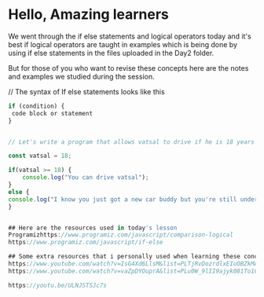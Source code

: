# Hello, Amazing learners

We went through the if else statements and logical operators today and it's best if logical operators are taught in examples which is being done by using
if else statements in the files uploaded in the Day2 folder.

But for those of you who want to revise these concepts here are the notes and examples we studied during the session.

// The syntax of If else statements looks like this 

```javascript
if (condition) {
 code block or statement
}


// Let's write a program that allows vatsal to drive if he is 18 years old or more

const vatsal = 18;

if(vatsal >= 18) {
    console.log("You can drive vatsal");
}
else {
console.log("I know you just got a new car buddy but you're still underaged");
}


## Here are the resources used in today's lesson
Programizhttps://www.programiz.com/javascript/comparison-logical 
https://www.programiz.com/javascript/if-else

## Some extra resources that i personally used when learning these concepts:
https://www.youtube.com/watch?v=IsG4Xd6LlsM&list=PLTjRvDozrdlxEIuOBZkMAK5uiqp8rHUax&index=7
https://www.youtube.com/watch?v=vaZpDYOuprA&list=PLu0W_9lII9ajyk081To1Cbt2eI5913SsL&index=8&t=748s

https://youtu.be/ULNJSTSJc7s
